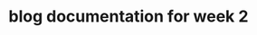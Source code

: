 <h1>blog documentation for week 2</h1>

<a href="http://sites.bxmc.poly.edu/~shelbyfirebaugh/WebDev/?p=5"></a>